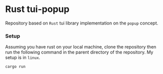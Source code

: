 # Rust tui-popup

Repository based on `Rust` tui library implementation on the `popup` concept.

### Setup

Assuming you have rust on your local machine, clone the repository then run the following command
in the parent directory of the repository. My setup is in `linux`.

```bash
cargo run
```

